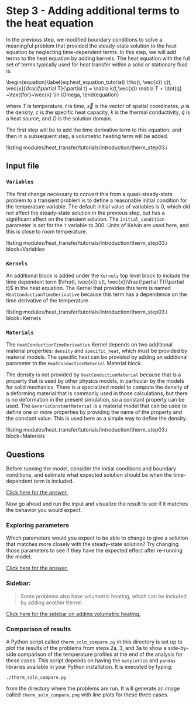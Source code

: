 # Step 3 - Adding additional terms to the heat equation

In the previous step, we modified boundary conditions to solve a meaningful
problem that provided the steady-state solution to the heat equation
by neglecting time-dependent terms. In this step, we will add terms to the 
heat equation by adding kernels. The heat equation with the full set of terms
typically used for heat transfer within a solid or stationary fluid is:

\begin{equation}\label{eq:heat_equation_tutorial}
  \rho(t, \vec{x}) c(t, \vec{x})\frac{\partial T}{\partial t} = \nabla k(t,\vec{x}) \nabla T + \dot{q} ~\text{for}~\vec{x} \in \Omega,
\end{equation}

where $T$ is temperature, $t$ is time, $\vec{x}$ is the vector of spatial coordinates, $\rho$ is the density, $c$ is the specific heat capacity, $k$ is the thermal conductivity, $\dot{q}$ is a heat source, and $\Omega$ is the solution domain.

The first step will be to add the time derivative term to this equation, and
then in a subsequent step, a volumetric heating term will be added.

!listing modules/heat_transfer/tutorials/introduction/therm_step03.i

## Input file

### `Variables`

The first change necessary to convert this from a quasi-steady-state problem to
a transient problem is to define a reasonable initial condition for the
temperature variable. The default initial value of variables is 0, which did
not affect the steady-state solution in the previous step, but has a significant
effect on the transient solution. The `initial_condition` parameter is set
for the `T` variable to 300. Units of Kelvin are used here, and this is close
to room temperature.

!listing modules/heat_transfer/tutorials/introduction/therm_step03.i block=Variables

### `Kernels`

An additional block is added under the `Kernels` top level block to include the
time dependent term $\rho(t, \vec{x}) c(t, \vec{x})\frac{\partial T}{\partial t}$
in the heat equation. The Kernel that provides this term is named `HeatConductionTimeDerivative`
because this term has a dependence on the time derivative of the temperature.

!listing modules/heat_transfer/tutorials/introduction/therm_step03.i block=Kernels

### `Materials`

The `HeatConductionTimeDerivative` Kernel depends on two additional material
properties: `density` and `specific_heat`, which must be provided by material
models. The specific heat can be provided by adding an additional parameter
to the `HeatConductionMaterial` Material block.

The density is not provided by `HeatConductionMaterial` because that is a property
that is used by other physics models, in particular by the models for solid
mechanics. There is a specialized model to compute the density of a deforming
material that is commonly used in those calculations, but there is no deformation
in the present simulation, so a constant property can be used. The `GenericConstantMaterial`
is a material model that can be used to define one or more properties by providing
the name of the property and the constant value. This is used here as a simple way
to define the density.

!listing modules/heat_transfer/tutorials/introduction/therm_step03.i block=Materials

## Questions

Before running the model, consider the initial conditions and boundary conditions,
and estimate what expected solution should be when the time-dependent term
is included.

[Click here for the answer.](heat_transfer/tutorials/introduction/answer03a.md)

Now go ahead and run the input and visualize the result to see if it matches
the behavior you would expect.

### Exploring parameters

Which parameters would you expect to be able to change to give a solution that matches
more closely with the steady-state solution? Try changing those parameters to see if they
have the expected effect after re-running the model.

[Click here for the answer.](heat_transfer/tutorials/introduction/answer03b.md)

### Sidebar: 

> Some problems also have volumetric heating, which can be included by adding another
> Kernel.

[Click here for the sidebar on adding volumetric heating.](heat_transfer/tutorials/introduction/therm_step03a.md)


### Comparison of results

A Python script called `therm_soln_compare.py` in this directory is set up to
plot the results of the problems from steps 2a, 3, and 3a to show a side-by-side
comparison of the temperature profiles at the end of the analysis for these
cases. This script depends on having the `matplotlib` and `pandas` libraries
available in your Python installation. It is executed by typing:

```
./therm_soln_compare.py
```

from the directory where the problems are run. It will generate an image called
`therm_soln_compare.png` with line plots for these three cases.
